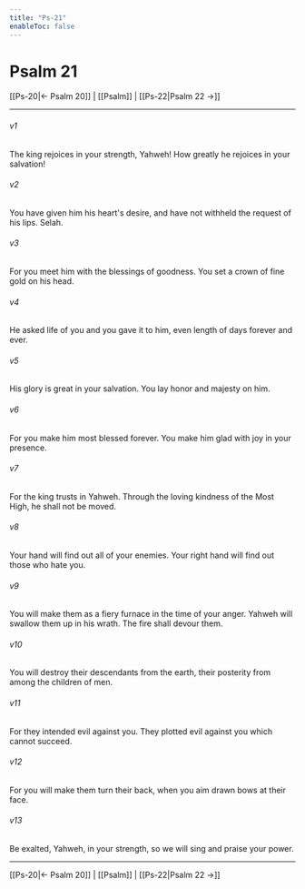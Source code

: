 ```yaml
---
title: "Ps-21"
enableToc: false
---
```

# Psalm 21

[[Ps-20|← Psalm 20]] | [[Psalm]] | [[Ps-22|Psalm 22 →]]
***



###### v1 
The king rejoices in your strength, Yahweh! How greatly he rejoices in your salvation! 

###### v2 
You have given him his heart's desire, and have not withheld the request of his lips. Selah. 

###### v3 
For you meet him with the blessings of goodness. You set a crown of fine gold on his head. 

###### v4 
He asked life of you and you gave it to him, even length of days forever and ever. 

###### v5 
His glory is great in your salvation. You lay honor and majesty on him. 

###### v6 
For you make him most blessed forever. You make him glad with joy in your presence. 

###### v7 
For the king trusts in Yahweh. Through the loving kindness of the Most High, he shall not be moved. 

###### v8 
Your hand will find out all of your enemies. Your right hand will find out those who hate you. 

###### v9 
You will make them as a fiery furnace in the time of your anger. Yahweh will swallow them up in his wrath. The fire shall devour them. 

###### v10 
You will destroy their descendants from the earth, their posterity from among the children of men. 

###### v11 
For they intended evil against you. They plotted evil against you which cannot succeed. 

###### v12 
For you will make them turn their back, when you aim drawn bows at their face. 

###### v13 
Be exalted, Yahweh, in your strength, so we will sing and praise your power.

***
[[Ps-20|← Psalm 20]] | [[Psalm]] | [[Ps-22|Psalm 22 →]]
